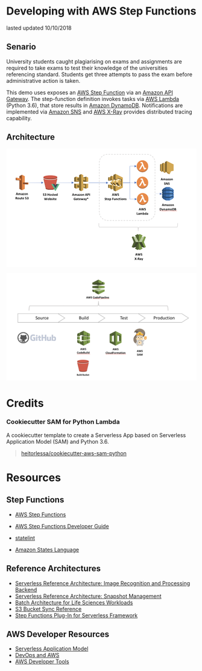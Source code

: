 # Developing with AWS Step Functions
lasted updated 10/10/2018

## Senario

University students caught plagiarising on exams and assignments are required to take exams to test their knowledge of the universities referencing standard. Students get three attempts to pass the exam before administrative action is taken.

This demo uses exposes an <a href="https://aws.amazon.com/step-functions/">AWS Step Function</a>  via an <a href="https://aws.amazon.com/api-gateway/">Amazon API Gateway</a>. The step-function definition invokes tasks via <a href="https://aws.amazon.com/lambda/">AWS Lambda</a> (Python 3.6), that store results in <a href="https://aws.amazon.com/dynamodb">Amazon DynamoDB</a>. Notifications are implemented via <a href="https://aws.amazon.com/dynamodb">Amazon SNS</a> and <a href="https://aws.amazon.com/xray/">AWS X-Ray</a> provides distributed tracing capability.

## Architecture
![Developing With Step Functions](arch.png "Developing With Step Functions")

![Developing With Step Functions Pipeline](pipeline.png "Developing With Step Functions Pipeline")

# Credits

### Cookiecutter SAM for Python Lambda
A cookiecutter template to create a Serverless App based on Serverless Application Model (SAM) and Python 3.6.

> [heitorlessa/cookiecutter-aws-sam-python](href="https://github.com/heitorlessa/cookiecutter-aws-sam-python)

# Resources

## Step Functions

* [AWS Step Functions](https://aws.amazon.com/step-functions/)

* [AWS Step Functions Developer Guide](https://docs.aws.amazon.com/step-functions/latest/dg/welcome.html)

* [statelint](https://github.com/awslabs/statelint)

* [Amazon States Language](https://states-language.net/spec.html)

## Reference Architectures

* [Serverless Reference Architecture: Image Recognition and Processing Backend](https://github.com/awslabs/lambda-refarch-imagerecognition)
* [Serverless Reference Architecture: Snapshot Management](https://github.com/awslabs/aws-step-functions-ebs-snapshot-mgmt)
* [Batch Architecture for Life Sciences Workloads](https://github.com/awslabs/aws-batch-genomics)
* [S3 Bucket Sync Reference](https://github.com/awslabs/sync-buckets-state-machine)
* [Step Functions Plug-In for Serverless Framework](https://github.com/horike37/serverless-step-functions)

## AWS Developer Resources

* [Serverless Application Model](https://github.com/awslabs/serverless-application-model)
* [DevOps and AWS](https://aws.amazon.com/devops/)
* [AWS Developer Tools](https://aws.amazon.com/products/developer-tools/)
